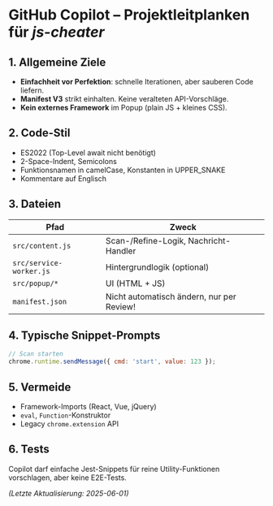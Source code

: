 # GitHub Copilot – Projektleitplanken für *js-cheater*

## 1. Allgemeine Ziele
- **Einfachheit vor Perfektion**: schnelle Iterationen, aber sauberen Code liefern.
- **Manifest V3** strikt einhalten. Keine veralteten API-Vorschläge.
- **Kein externes Framework** im Popup (plain JS + kleines CSS).

## 2. Code-Stil
- ES2022 (Top-Level await nicht benötigt)
- 2-Space-Indent, Semicolons
- Funktionsnamen in camelCase, Konstanten in UPPER_SNAKE
- Kommentare auf Englisch

## 3. Dateien
| Pfad | Zweck |
|------|-------|
| `src/content.js`         | Scan-/Refine-Logik, Nachricht-Handler |
| `src/service-worker.js`  | Hintergrundlogik (optional)           |
| `src/popup/*`            | UI (HTML + JS)                        |
| `manifest.json`          | Nicht automatisch ändern, nur per Review! |

## 4. Typische Snippet-Prompts
```js
// Scan starten
chrome.runtime.sendMessage({ cmd: 'start', value: 123 });
```

## 5. Vermeide
- Framework-Imports (React, Vue, jQuery)
- `eval`, `Function`-Konstruktor
- Legacy `chrome.extension` API

## 6. Tests
Copilot darf einfache Jest-Snippets für reine Utility-Funktionen vorschlagen, aber keine E2E-Tests.

*(Letzte Aktualisierung: 2025-06-01)*
